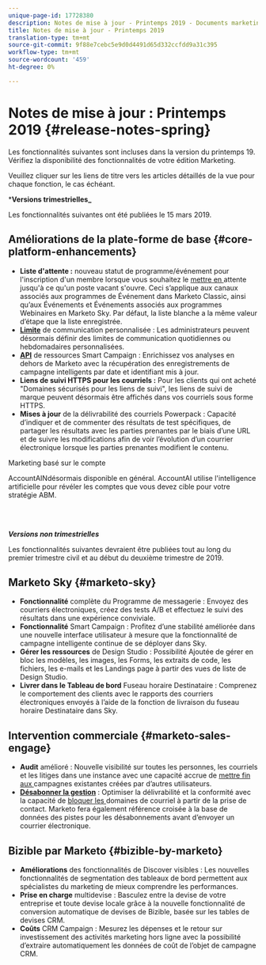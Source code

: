 ```yaml
---
unique-page-id: 17728380
description: Notes de mise à jour - Printemps 2019 - Documents marketing - Documentation du produit
title: Notes de mise à jour - Printemps 2019
translation-type: tm+mt
source-git-commit: 9f88e7cebc5e9d0d4491d65d332ccfdd9a31c395
workflow-type: tm+mt
source-wordcount: '459'
ht-degree: 0%

---
```



# Notes de mise à jour : Printemps 2019 {#release-notes-spring}

Les fonctionnalités suivantes sont incluses dans la version du printemps 19. Vérifiez la disponibilité des fonctionnalités de votre édition Marketing.

Veuillez cliquer sur les liens de titre vers les articles détaillés de la vue pour chaque fonction, le cas échéant.

***Versions trimestrielles_**

Les fonctionnalités suivantes ont été publiées le 15 mars 2019.

## Améliorations de la plate-forme de base {#core-platform-enhancements}

* **Liste d&#39;attente :** nouveau statut de programme/événement pour l&#39;inscription d&#39;un membre lorsque vous souhaitez le  [mettre en ](/help/marketo/product-docs/core-marketo-concepts/smart-campaigns/program-flow-actions/change-program-status.md) attente jusqu&#39;à ce qu&#39;un poste vacant s&#39;ouvre. Ceci s’applique aux canaux associés aux programmes de Événement dans Marketo Classic, ainsi qu’aux Événements et Événements associés aux programmes Webinaires en Marketo Sky. Par défaut, la liste blanche a la même valeur d’étape que la liste enregistrée.
* **[Limite](/help/marketo/product-docs/administration/email-setup/enable-communication-limits.md)** de communication personnalisée : Les administrateurs peuvent désormais définir des limites de communication quotidiennes ou hebdomadaires personnalisées.
* **[API](https://developers.marketo.com/rest-api/assets/campaigns/)** de ressources Smart Campaign : Enrichissez vos analyses en dehors de Marketo avec la récupération des enregistrements de campagne intelligents par date et identifiant mis à jour.
* **Liens de suivi HTTPS pour les courriels :** Pour les clients qui ont acheté &quot;Domaines sécurisés pour les liens de suivi&quot;, les liens de suivi de marque peuvent désormais être affichés dans vos courriels sous forme HTTPS.
* **Mises à jour** de la délivrabilité des courriels Powerpack : Capacité d’indiquer et de commenter des résultats de test spécifiques, de partager les résultats avec les parties prenantes par le biais d’une URL et de suivre les modifications afin de voir l’évolution d’un courrier électronique lorsque les parties prenantes modifient le contenu.

Marketing basé sur le compte

**[](/help/marketo/product-docs/target-account-management/account-profiling/account-profiling-ranking-and-tuning.md)** AccountAINdésormais disponible en général. AccountAI utilise l&#39;intelligence artificielle pour révéler les comptes que vous devez cible pour votre stratégie ABM.

<br> 

**_Versions non trimestrielles_**

Les fonctionnalités suivantes devraient être publiées tout au long du premier trimestre civil et au début du deuxième trimestre de 2019.

## Marketo Sky {#marketo-sky}

* **Fonctionnalité** complète du Programme de messagerie : Envoyez des courriers électroniques, créez des tests A/B et effectuez le suivi des résultats dans une expérience conviviale.
* **Fonctionnalité** Smart Campaign : Profitez d’une stabilité améliorée dans une nouvelle interface utilisateur à mesure que la fonctionnalité de campagne intelligente continue de se déployer dans Sky.
* **Gérer les ressources** de Design Studio : Possibilité Ajoutée de gérer en bloc les modèles, les images, les Forms, les extraits de code, les fichiers, les e-mails et les Landings page à partir des vues de liste de Design Studio.
* **Livrer dans le Tableau de bord** Fuseau horaire Destinataire : Comprenez le comportement des clients avec le rapports des courriers électroniques envoyés à l’aide de la fonction de livraison du fuseau horaire Destinataire dans Sky.

## Intervention commerciale {#marketo-sales-engage}

* **Audit** amélioré : Nouvelle visibilité sur toutes les personnes, les courriels et les  [](/help/marketo/product-docs/marketo-sales-connect/templates/view-template-list-as-a-another-user.md) litiges dans une instance avec une capacité accrue de  [mettre fin aux ](/help/marketo/product-docs/marketo-sales-connect/campaigns/view-campaigns-list-as-another-user.md)campagnes existantes créées par d’autres utilisateurs.
* **[Désabonner la gestion](/help/marketo/product-docs/marketo-sales-connect/email/unsubscribes/marketo-unsubscribe-check.md)** : Optimiser la délivrabilité et la conformité avec la capacité de  [bloquer les ](/help/marketo/product-docs/marketo-sales-connect/admin/blocked-domains.md) domaines de courriel à partir de la prise de contact. Marketo fera également référence croisée à la base de données des pistes pour les désabonnements avant d’envoyer un courrier électronique.

## Bizible par Marketo {#bizible-by-marketo}

* **Améliorations** des fonctionnalités de Discover visibles : Les nouvelles fonctionnalités de segmentation des tableaux de bord permettent aux spécialistes du marketing de mieux comprendre les performances.
* **Prise en charge** multidevise : Basculez entre la devise de votre entreprise et toute devise locale grâce à la nouvelle fonctionnalité de conversion automatique de devises de Bizible, basée sur les tables de devises CRM.
* **Coûts** CRM Campaign : Mesurez les dépenses et le retour sur investissement des activités marketing hors ligne avec la possibilité d’extraire automatiquement les données de coût de l’objet de campagne CRM.
